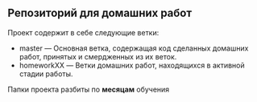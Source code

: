 ## Репозиторий для домашних работ

Проект содержит в себе следующие ветки:

- master — Основная ветка, содержащая код сделанных домашних работ, принятых и смердженных из их веток.
- homeworkXX — Ветки домашних работ, находящихся в активной стадии работы.

Папки проекта разбиты по **месяцам** обучения

